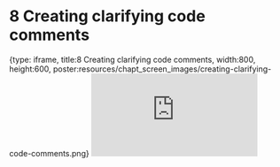 # 8 Creating clarifying code comments
 
{type: iframe, title:8 Creating clarifying code comments, width:800, height:600, poster:resources/chapt_screen_images/creating-clarifying-code-comments.png}
![](https://jhudatascience.org/Documentation_and_Usability//no_toc/creating-clarifying-code-comments.html)
 

 
